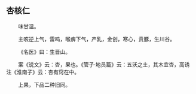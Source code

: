 ## 杏核仁
<p>&emsp;&emsp;
味甘温。
</p>
<p>&emsp;&emsp;
主咳逆上气，雷呜，喉痹下气，产乳，金创，寒心，贲豚，生川谷。
</p>
<p>&emsp;&emsp;
《名医》曰：生晋山。
</p>
<p>&emsp;&emsp;
案《说文》云：杏，果也。《管子·地员篇》云：五沃之土，其木宜杏，高诱注《淮南子》云：杏有窍在中。
</p>
<p>&emsp;&emsp;
上果，下品二种旧同。
</p>








